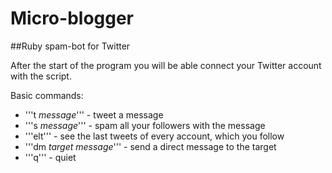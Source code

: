 # Micro-blogger
##Ruby spam-bot for Twitter

After the start of the program you will be able connect your Twitter account with the script.

Basic commands:

- '''t _message_''' - tweet a message
- '''s _message_''' - spam all your followers with the message
- '''elt''' - see the last tweets of every account, which you follow
- '''dm _target_ _message_''' - send a direct message to the target
- '''q''' - quiet
